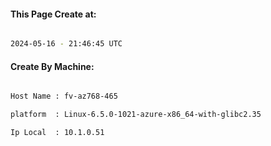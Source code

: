 
   
#### This Page Create at:

```bash

2024-05-16 - 21:46:45 UTC

```

#### Create By Machine:

```bash

Host Name : fv-az768-465

platform  : Linux-6.5.0-1021-azure-x86_64-with-glibc2.35

Ip Local  : 10.1.0.51

```

